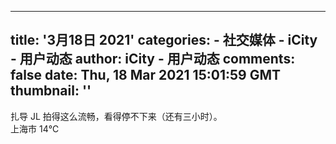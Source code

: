 
---
title: '3月18日 2021'
categories: 
    - 社交媒体
    - iCity - 用户动态
author: iCity - 用户动态
comments: false
date: Thu, 18 Mar 2021 15:01:59 GMT
thumbnail: ''
---

<div>   
<div class="comment">扎导 JL 拍得这么流畅，看得停不下来（还有三小时）。</div><span class="location"><i class="fic fic-ic-weather-cloudy"></i>上海市 14℃</span>  
</div>
            
